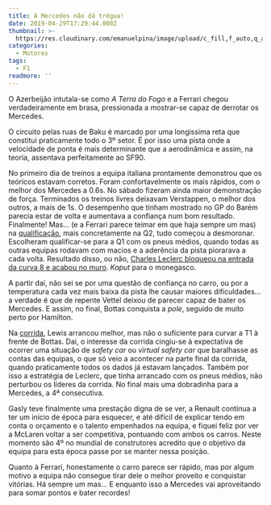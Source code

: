 ```yaml
---
title: A Mercedes não dá trégua!
date: 2019-04-29T17:29:44.000Z
thumbnail: >-
  https://res.cloudinary.com/emanuelpina/image/upload/c_fill,f_auto,q_auto,w_900/v1558565377/2019/Bottas-Hamilton-Baku-2019.jpg
categories:
  - Motores
tags:
  - F1
readmore: ''
---
```

O Azerbeijão intutala-se como _A Terra do Fogo_ e a Ferrari chegou verdadeiramente em brasa, pressionada a mostrar-se capaz de derrotar os Mercedes.

O circuito pelas ruas de Baku é marcado por uma longissima reta que constitui praticamente todo o 3º setor. É por isso uma pista onde a velocidade de ponta é mais determinante que a aerodinâmica e assim, na teoria, assentava perfeitamente ao SF90.

No primeiro dia de treinos a equipa italiana prontamente demonstrou que os teóricos estavam corretos. Foram confortavelmente os mais rápidos, com o melhor dos Mercedes a 0.6s. No sábado fizeram ainda maior demonstração de força. Terminados os treinos livres deixavam Verstappen, o melhor dos outros, a mais de 1s. O desempenho que tinham mostrado no GP do Barém parecia estar de volta e aumentava a confiança num bom resultado. Finalmente!
Mas… (e a Ferrari parece teimar em que haja sempre um mas) na [qualificação](https://youtu.be/FVxuNlzhuz8), mais concretamente na Q2, tudo começou a desmoronar. Escolheram qualificar-se para a Q1 com os pneus médios, quando todas as outras equipas rodavam com macios e a aderência da pista piorarava a cada volta. Resultado disso, ou não, [Charles Leclerc bloqueou na entrada da curva 8 e acabou no muro](https://youtu.be/UJCOc3toQns). _Kaput_ para o monegasco.

A partir daí, não sei se por uma questão de confiança no carro, ou por a temperatura cada vez mais baixa da pista lhe causar maiores dificuldades… a verdade é que de repente Vettel deixou de parecer capaz de bater os Mercedes. E assim, no final, Bottas conquista a _pole_, seguido de muito perto por Hamilton.

Na [corrida](https://youtu.be/8eE9bofwhhs), Lewis arrancou melhor, mas não o suficiente para curvar a T1 à frente de Bottas. Dai, o interesse da corrida cingiu-se à expectativa de ocorrer uma situação de _safety car_ ou _virtual safety car_ que baralhasse as contas das equipas, o que só veio a acontecer na parte final da corrida, quando praticamente todos os dados já estavam lançados. Também por isso a estratégia de Leclerc, que tinha arrancado com os pneus médios, não perturbou os líderes da corrida. No final mais uma dobradinha para a Mercedes, a 4ª consecutiva.

Gasly teve finalmente uma prestação digna de se ver, a Renault contínua a ter um início de época para esquecer, e até difícil de explicar tendo em conta o orçamento e o talento empenhados na equipa, e fiquei feliz por ver a McLaren voltar a ser competitiva, pontuando com ambos os carros. Neste momento são 4º no mundial de construtores acredito que o objetivo da equipa para esta época passe por se manter nessa posição.

Quanto à Ferrari, honestamente o carro parece ser rápido, mas por algum motivo a equipa não consegue tirar dele o melhor proveito e conquistar vitórias. Há sempre um mas… E enquanto isso a Mercedes vai aproveitando para somar pontos e bater recordes!
